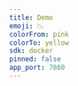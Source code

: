 ```yaml
---
title: Demo
emoji: 📉
colorFrom: pink
colorTo: yellow
sdk: docker
pinned: false
app_port: 7860
---
```

